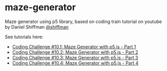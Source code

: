 # maze-generator
Maze generator using p5 library, based on coding train tutorial on youtube by Daniel Shiffman [@shiffman](https://twitter.com/shiffman)

See tutorials here:
* [Coding Challenge #10.1: Maze Generator with p5.js - Part 1](https://www.youtube.com/watch?v=HyK_Q5rrcr4)
* [Coding Challenge #10.2: Maze Generator with p5.js - Part 2](https://www.youtube.com/watch?v=D8UgRyRnvXU)
* [Coding Challenge #10.3: Maze Generator with p5.js - Part 3](https://www.youtube.com/watch?v=8Ju_uxJ9v44)
* [Coding Challenge #10.4: Maze Generator with p5.js - Part 4](https://www.youtube.com/watch?v=_p5IH0L63wo&t)
